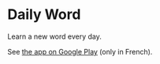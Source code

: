 # Daily Word

Learn a new word every day.

See [the app on Google Play](https://play.google.com/store/apps/details?id=com.fxstempfel.daily_word) (only in French).
